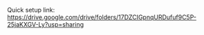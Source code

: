 Quick setup link: https://drive.google.com/drive/folders/17DZCIGpnqURDufuf9C5P-25jaKXGV-Ly?usp=sharing

